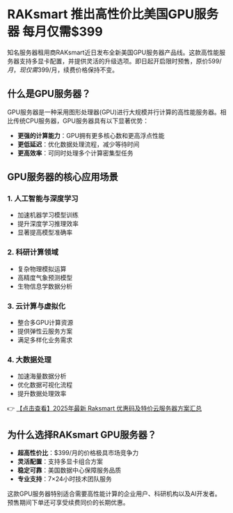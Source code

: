 # RAKsmart 推出高性价比美国GPU服务器 每月仅需$399

知名服务器租用商RAKsmart近日发布全新美国GPU服务器产品线。这款高性能服务器支持多显卡配置，并提供灵活的升级选项。即日起开启限时预售，原价$599/月，现仅需$399/月，续费价格保持不变。

## 什么是GPU服务器？

GPU服务器是一种采用图形处理器(GPU)进行大规模并行计算的高性能服务器。相比传统CPU服务器，GPU服务器具有以下显著优势：

- **更强的计算能力**：GPU拥有更多核心数和更高浮点性能
- **更低延迟**：优化数据处理流程，减少等待时间
- **更高效率**：可同时处理多个计算密集型任务

## GPU服务器的核心应用场景

### 1. 人工智能与深度学习
- 加速机器学习模型训练
- 提升深度学习推理效率
- 显著提高模型准确率

### 2. 科研计算领域
- 复杂物理模拟运算
- 高精度气象预测模型
- 生物信息学数据分析

### 3. 云计算与虚拟化
- 整合多GPU计算资源
- 提供弹性云服务方案
- 满足多样化业务需求

### 4. 大数据处理
- 加速海量数据分析
- 优化数据可视化流程
- 提升数据处理效率

👉 [【点击查看】2025年最新 Raksmart 优惠码及特价云服务器方案汇总](https://bit.ly/raksmart)

## 为什么选择RAKsmart GPU服务器？

- **超高性价比**：$399/月的价格极具市场竞争力
- **灵活配置**：支持多显卡组合方案
- **稳定可靠**：美国数据中心保障服务品质
- **专业支持**：7×24小时技术团队服务

这款GPU服务器特别适合需要高性能计算的企业用户、科研机构以及AI开发者。预售期间下单还可享受续费同价的长期优惠。